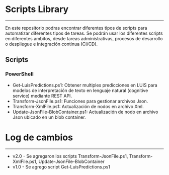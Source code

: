 # Scripts Library
---
En este repositorio podras encontrar diferentes tipos de scripts para automatizar diferentes tipos de tareas. Se podrán usar los diferentes scripts en diferentes ambitos, desde tareas administrativas, procesos de desarrollo o despliegue e integración continua (CI/CD).

## Scripts
### PowerShell
- Get-LuisPredictions.ps1: Obtener multiples predicciones en LUIS para modelos de interpretación de texto en lenguaje natural (cognitive service) mediante REST API.
- Transform-JsonFile.ps1: Funciones para gestionar archivos Json.
- Transform-XmlFile.ps1: Actualización de nodos en archivo Xml.
- Update-JsonFile-BlobContainer.ps1: Actualización de nodo en archivo Json ubicado en un blob container.

# Log de cambios
---
- v2.0 - Se agregaron los scripts Transform-JsonFile.ps1, Transform-XmlFile.ps1, Update-JsonFile-BlobContainer
- v1.0 - Se agrego script Get-LuisPredictions.ps1